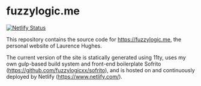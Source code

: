 # fuzzylogic.me

[![Netlify Status](https://api.netlify.com/api/v1/badges/c0c7b2b0-c8f9-4575-9528-312449ecffdb/deploy-status)](https://app.netlify.com/sites/vigilant-almeida-537bd4/deploys)

This repository contains the source code for https://fuzzylogic.me, the personal website of Laurence Hughes. 

The current version of the site is statically generated using 11ty, uses my own gulp-based build system and front-end boilerplate Sofrito (https://github.com/fuzzylogicxx/sofrito), and is hosted on and continuously deployed by Netlify (https://www.netlify.com/).
